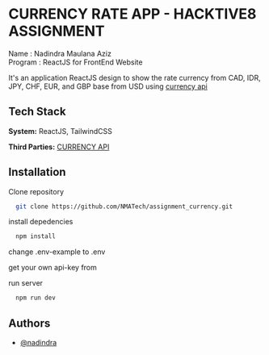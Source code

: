
# CURRENCY RATE APP - HACKTIVE8 ASSIGNMENT

Name : Nadindra Maulana Aziz <br>
Program : ReactJS for FrontEnd Website

It's an application ReactJS design to show the rate currency from CAD, IDR, JPY, CHF, EUR, and GBP base from USD using [currency api](https://currencyfreaks.com/)


## Tech Stack

**System:** ReactJS, TailwindCSS

**Third Parties:** [CURRENCY API](https://currencyfreaks.com/)

## Installation

Clone repository
```bash
  git clone https://github.com/NMATech/assignment_currency.git
```

install depedencies
```bash
  npm install
```

change .env-example to .env

get your own api-key from 

run server
```bash
  npm run dev
```
    
## Authors

- [@nadindra](https://www.github.com/NMATech)

